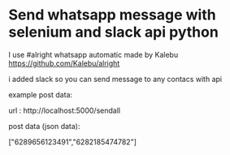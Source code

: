 # Send whatsapp message with selenium and slack api python
  I use #alright whatsapp automatic made by Kalebu https://github.com/Kalebu/alright
  
  i added slack so you can send message to any contacs with api
  
  example post data:
  
  url : http://localhost:5000/sendall
  
  post data (json data):
  
  ["6289656123491","6282185474782"]
